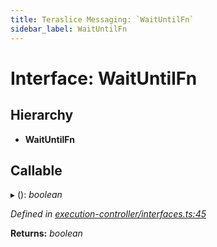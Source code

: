 ```yaml
---
title: Teraslice Messaging: `WaitUntilFn`
sidebar_label: WaitUntilFn
---
```


# Interface: WaitUntilFn

## Hierarchy

* **WaitUntilFn**

## Callable

▸ (): *boolean*

*Defined in [execution-controller/interfaces.ts:45](https://github.com/terascope/teraslice/blob/6aab1cd2/packages/teraslice-messaging/src/execution-controller/interfaces.ts#L45)*

**Returns:** *boolean*
